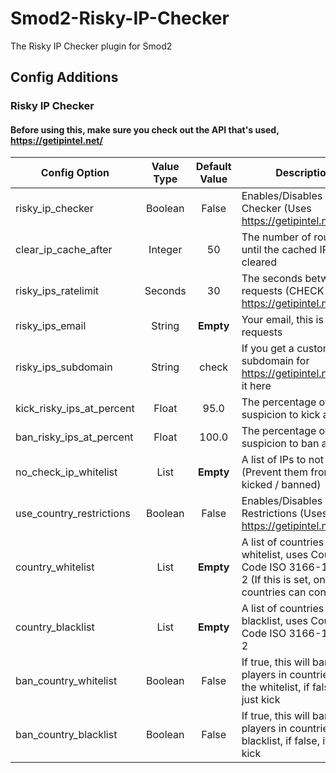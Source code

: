 # Smod2-Risky-IP-Checker
The Risky IP Checker plugin for Smod2

## Config Additions
### Risky IP Checker
#### Before using this, make sure you check out the API that's used, https://getipintel.net/
Config Option | Value Type | Default Value | Description
--- | :---: | :---: | ---
risky_ip_checker | Boolean | False | Enables/Disables Risky IP Checker (Uses https://getipintel.net/)
clear_ip_cache_after | Integer | 50 | The number of rounds until the cached IPs are cleared
risky_ips_ratelimit | Seconds | 30 | The seconds between requests (CHECK https://getipintel.net/#API)
risky_ips_email | String | **Empty** | Your email, this is used in requests
risky_ips_subdomain | String | check | If you get a custom subdomain for https://getipintel.net/, use it here
kick_risky_ips_at_percent | Float | 95.0 | The percentage of suspicion to kick a player
ban_risky_ips_at_percent | Float | 100.0 | The percentage of suspicion to ban a player
no_check_ip_whitelist | List | **Empty** | A list of IPs to not check (Prevent them from being kicked / banned)
use_country_restrictions | Boolean | False | Enables/Disables Country Restrictions (Uses https://getipintel.net/)
country_whitelist| List | **Empty** | A list of countries to whitelist, uses Country Code ISO 3166-1 alpha-2 (If this is set, only these countries can connect)
country_blacklist | List | **Empty** | A list of countries to blacklist, uses Country Code ISO 3166-1 alpha-2
ban_country_whitelist | Boolean | False | If true, this will ban any players in countries not on the whitelist, if false, it will just kick
ban_country_blacklist | Boolean | False | If true, this will ban any players in countries on the blacklist, if false, it will just kick